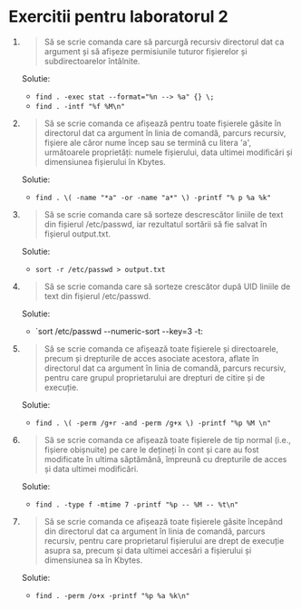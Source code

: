Exercitii pentru laboratorul 2
==============================

1. > Să se scrie comanda care să parcurgă recursiv directorul dat ca argument și 
   > să afișeze permisiunile tuturor fișierelor și subdirectoarelor întâlnite. 

   Solutie: 
      * `find . -exec stat --format="%n --> %a" {} \;`
      * `find . -intf "%f %M\n"`

2. > Să se scrie comanda ce afișează pentru toate fișierele găsite în directorul dat 
   > ca argument în linia de comandă, parcurs recursiv, fișiere ale căror nume încep 
   > sau se termină cu litera 'a', următoarele proprietăți: numele fișierului, data 
   > ultimei modificări și dimensiunea fișierului în Kbytes. 

   Solutie:
      * `find . \( -name "*a" -or -name "a*" \) -printf "% p %a %k"`

3. > Să se scrie comanda care să sorteze descrescător liniile de text din fișierul 
   > /etc/passwd, iar rezultatul sortării să fie salvat în fișierul output.txt. 

   Solutie:
      * `sort -r /etc/passwd > output.txt`

4. > Să se scrie comanda care să sorteze crescător după UID liniile de text din 
   > fișierul /etc/passwd. 

   Solutie:
      * `sort /etc/passwd --numeric-sort --key=3 -t:

5. > Să se scrie comanda ce afișează toate fișierele și directoarele, precum și drepturile 
   > de acces asociate acestora, aflate în directorul dat ca argument în linia de comandă, 
   > parcurs recursiv, pentru care grupul proprietarului are drepturi de citire și de execuție.

   Solutie:
      * `find . \( -perm /g+r -and -perm /g+x \) -printf "%p %M \n"`

6. > Să se scrie comanda ce afișează toate fișierele de tip normal (i.e., fișiere obișnuite) 
   > pe care le dețineți în cont și care au fost modificate în ultima săptămână, împreună 
   > cu drepturile de acces și data ultimei modificări.
   
   Solutie:
      * `find . -type f -mtime 7 -printf "%p -- %M -- %t\n"`

7. > Să se scrie comanda ce afișează toate fișierele găsite începând din directorul dat ca argument 
   > în linia de comandă, parcurs recursiv, pentru care proprietarul fișierului are drept de execuție 
   > asupra sa, precum și data ultimei accesări a fișierului și dimensiunea sa în Kbytes.

   Solutie:
      * `find . -perm /o+x -printf "%p %a %k\n"`


